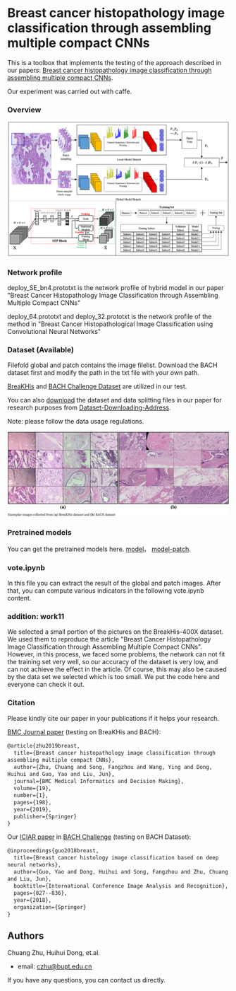 # Breast cancer histopathology image classification through assembling multiple compact CNNs
This is a toolbox that implements the testing of the approach described in our papers: [Breast cancer histopathology image classification through assembling multiple compact CNNs](https://bmcmedinformdecismak.biomedcentral.com/articles/10.1186/s12911-019-0913-x).

Our experiment was carried out with caffe.

### Overview
<img src="/figures/figurre-github.png" width="600px"/>

###  Network profile

 deploy_SE_bn4.prototxt is the network profile of hybrid model in our paper "Breast Cancer Histopathology Image Classification through Assembling Multiple Compact CNNs"

 deploy_64.prototxt and deploy_32.prototxt is the network profile of the method in "Breast Cancer Histopathological Image Classification using Convolutional Neural Networks"

###  Dataset (Available)

 Filefold global and patch contains the image filelist. Download the BACH dataset first and modify the path in the txt file with your own path.
 
 [BreaKHis](https://ieeexplore.ieee.org/abstract/document/7312934) and [BACH Challenge Dataset](https://iciar2018-challenge.grand-challenge.org/) are utilized in our test. 

 You can also [download](https://drive.google.com/drive/folders/1fjOYHnX7n-gmBXCChq9pZM8ByskOVe3_?usp=sharing) the dataset and data splitting files in our paper for research purposes from [Dataset-Downloading-Address](https://drive.google.com/drive/folders/1fjOYHnX7n-gmBXCChq9pZM8ByskOVe3_?usp=sharing).

 Note: please follow the data usage regulations. 
 
 <img src="/figures/figurre-dataset.png" width="600px"/>

###  Pretrained models

 You can get the pretrained models here. [model](https://drive.google.com/file/d/14fjGKqL8CfJlrVdTdsal5fy3v5aV4CvI/view?usp=sharing)， [model-patch](https://drive.google.com/file/d/1zPzQTLSIGvBNwzUK0lO4xAIagnNxV-mM/view?usp=sharing).

###  vote.ipynb

 In this file you can extract the result of the global and patch images. After that, you can compute various indicators in the following vote.ipynb content.


### addition: work11
 We selected a small portion of the pictures on the BreakHis-400X dataset. We used them to reproduce the article "Breast Cancer Histopathology Image Classification through Assembling Multiple Compact CNNs". However, in this process, we faced some problems, the network can not fit the training set very well, so our accuracy of the dataset is very low, and can not achieve the effect in the article. Of course, this may also be caused by the data set we selected which is too small. We put the code here and everyone can check it out.

### Citation
Please kindly cite our paper in your publications if it helps your research.

[BMC Journal paper](https://bmcmedinformdecismak.biomedcentral.com/articles/10.1186/s12911-019-0913-x) (testing on BreaKHis and BACH):
```
@article{zhu2019breast,
  title={Breast cancer histopathology image classification through assembling multiple compact CNNs},
  author={Zhu, Chuang and Song, Fangzhou and Wang, Ying and Dong, Huihui and Guo, Yao and Liu, Jun},
  journal={BMC Medical Informatics and Decision Making},
  volume={19},
  number={1},
  pages={198},
  year={2019},
  publisher={Springer}
}
```
Our [ICIAR paper](https://drive.google.com/file/d/13k28tXx_qR8K6sQyMAmZnmGyvSipL8YJ/view) in [BACH Challenge](https://iciar2018-challenge.grand-challenge.org/) (testing on BACH Dataset):
```
@inproceedings{guo2018breast,
  title={Breast cancer histology image classification based on deep neural networks},
  author={Guo, Yao and Dong, Huihui and Song, Fangzhou and Zhu, Chuang and Liu, Jun},
  booktitle={International Conference Image Analysis and Recognition},
  pages={827--836},
  year={2018},
  organization={Springer}
}
```

## Authors
Chuang Zhu, Huihui Dong, et.al.
- email: czhu@bupt.edu.cn

If you have any questions, you can contact us directly.
